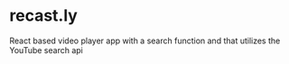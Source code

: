 # recast.ly
React based video player app with a search function and that utilizes the YouTube search api
